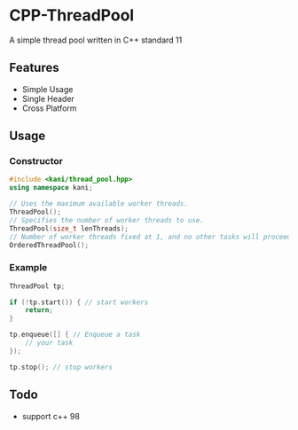 # CPP-ThreadPool
A simple thread pool written in C++ standard 11

## Features
- Simple Usage
- Single Header
- Cross Platform

## Usage
### Constructor
```cpp
#include <kani/thread_pool.hpp>
using namespace kani;

// Uses the maximum available worker threads.
ThreadPool();
// Specifies the number of worker threads to use.
ThreadPool(size_t lenThreads);
// Number of worker threads fixed at 1, and no other tasks will proceed until the current task is completed.
OrderedThreadPool();
```

### Example
```cpp
ThreadPool tp;

if (!tp.start()) { // start workers
    return;
} 

tp.enqueue([] { // Enqueue a task
    // your task
});

tp.stop(); // stop workers
```

## Todo
- support c++ 98